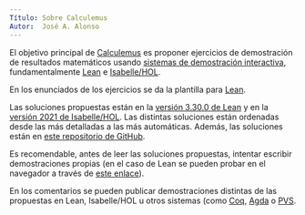 ```yaml
---
Título: Sobre Calculemus
Autor:  José A. Alonso
---
```


El objetivo principal de [Calculemus](https://www.glc.us.es/~jalonso/calculemus) es proponer ejercicios de demostración de resultados matemáticos usando [sistemas de demostración interactiva](https://bit.ly/2RlLVli), fundamentalmente [Lean](https://bit.ly/3jTRgtf) e [Isabelle/HOL](https://bit.ly/3uOgD4e).

En los enunciados de los ejercicios se da la plantilla para [Lean](https://bit.ly/3jTRgtf).

Las soluciones propuestas están en la [versión 3.30.0 de Lean](https://bit.ly/34LOtMt) y en la [versión 2021 de Isabelle/HOL](https://bit.ly/3uOgD4e). Las distintas soluciones están ordenadas desde las más detalladas a las más automáticas. Además, las soluciones están en [este repositorio de GitHub](https://bit.ly/3gaKMFB).

Es recomendable, antes de leer las soluciones propuestas, intentar escribir demostraciones propias (en el caso de Lean se pueden probar en el navegador a través de [este enlace](https://bit.ly/3wRIsKk)).

En los comentarios se pueden publicar demostraciones distintas de las propuestas en Lean, Isabelle/HOL u otros sistemas (como [Coq](https://bit.ly/3uNqNC0), [Agda](https://bit.ly/34OeiLO) o [PVS](https://bit.ly/2Sb9H3E).
